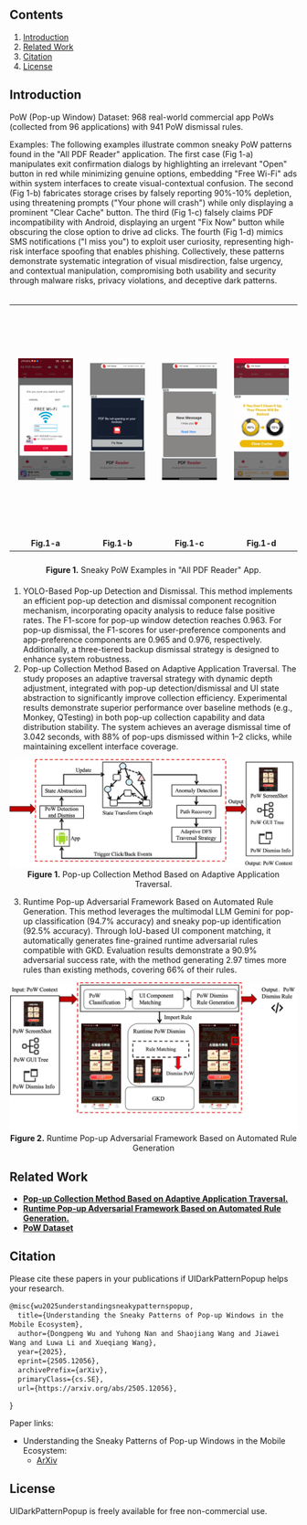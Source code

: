 ## Contents
1. [Introduction](#introduction)
2. [Related Work](#related-work)
3. [Citation](#citation)
4. [License](#license)

## Introduction
PoW (Pop-up Window) Dataset: 968 real-world commercial app PoWs (collected from 96 applications) with 941 PoW dismissal rules.

Examples: The following examples illustrate common sneaky PoW patterns found in the "All PDF Reader" application. The first case (Fig 1-a) manipulates exit confirmation dialogs by highlighting an irrelevant "Open" button in red while minimizing genuine options, embedding "Free Wi-Fi" ads within system interfaces to create visual-contextual confusion. The second (Fig 1-b) fabricates storage crises by falsely reporting 90%-10% depletion, using threatening prompts ("Your phone will crash") while only displaying a prominent "Clear Cache" button. The third (Fig 1-c) falsely claims PDF incompatibility with Android, displaying an urgent "Fix Now" button while obscuring the close option to drive ad clicks. The fourth (Fig 1-d) mimics SMS notifications ("I miss you") to exploit user curiosity, representing high-risk interface spoofing that enables phishing. Collectively, these patterns demonstrate systematic integration of visual misdirection, false urgency, and contextual manipulation, compromising both usability and security through malware risks, privacy violations, and deceptive dark patterns.

<div align="center" style="margin: 20px 0;">
  <table style="display: inline-table; border-collapse: collapse;">
    <tr>
      <td style="padding: 0 15px; text-align: center; vertical-align: top;">
        <img src=".github/img/appcase1.png" width="200" height="400" style="object-fit: contain;">
        <p style="font-size: 14px; margin: 5px 0;"><b>Fig.1-a</b></p>
      </td>
      <td style="padding: 0 15px; text-align: center; vertical-align: top;">
        <img src=".github/img/appcase2.png" width="200" height="400" style="object-fit: contain;">
        <p style="font-size: 14px; margin: 5px 0;"><b>Fig.1-b</b></p>
      </td>
      <td style="padding: 0 15px; text-align: center; vertical-align: top;">
        <img src=".github/img/appcase3.png" width="200" height="400" style="object-fit: contain;">
        <p style="font-size: 14px; margin: 5px 0;"><b>Fig.1-c</b></p>
      </td>
      <td style="padding: 0 15px; text-align: center; vertical-align: top;">
        <img src=".github/img/appcase4.png" width="200" height="400" style="object-fit: contain;">
        <p style="font-size: 14px; margin: 5px 0;"><b>Fig.1-d</b></p>
      </td>
    </tr>
  </table>
  <p style="font-size: 14px; margin-top: 10px;">
    <b>Figure 1.</b> Sneaky PoW Examples in "All PDF Reader" App.
  </p>
</div>


1. YOLO-Based Pop-up Detection and Dismissal. This method implements an
efficient pop-up detection and dismissal component recognition mechanism, incorporating
opacity analysis to reduce false positive rates. The F1-score for pop-up window detection
reaches 0.963. For pop-up dismissal, the F1-scores for user-preference components and
app-preference components are 0.965 and 0.976, respectively. Additionally, a three-tiered
backup dismissal strategy is designed to enhance system robustness.
2. Pop-up Collection Method Based on Adaptive Application Traversal. The
study proposes an adaptive traversal strategy with dynamic depth adjustment, integrated
with pop-up detection/dismissal and UI state abstraction to significantly improve collection efficiency. Experimental results demonstrate superior performance over baseline
methods (e.g., Monkey, QTesting) in both pop-up collection capability and data distribution stability. The system achieves an average dismissal time of 3.042 seconds, with 88%
of pop-ups dismissed within 1–2 clicks, while maintaining excellent interface coverage.

<div align="center">
    <img src=".github/img/pow_collection.jpg" width="700">
     <br>
    <normal><b>Figure 1.</b> Pop-up Collection Method Based on Adaptive Application Traversal.</normal>
</div>

3. Runtime Pop-up Adversarial Framework Based on Automated Rule Generation. This method leverages the multimodal LLM Gemini for pop-up classification
(94.7% accuracy) and sneaky pop-up identification (92.5% accuracy). Through IoU-based
UI component matching, it automatically generates fine-grained runtime adversarial rules
compatible with GKD. Evaluation results demonstrate a 90.9% adversarial success rate,
with the method generating 2.97 times more rules than existing methods, covering 66%
of their rules.


<div align="center">
    <img src=".github/img/pow_dismiss_rule_generation.jpg" width="800">
  <br>
    <normal><b>Figure 2.</b> Runtime Pop-up Adversarial Framework Based on Automated Rule Generation</normal>
</div>

## Related Work
- [**Pop-up Collection Method Based on Adaptive Application Traversal.**](https://github.com/feymanpaper/AppUIAutomator2Navigation)
- [**Runtime Pop-up Adversarial Framework Based on Automated Rule Generation.**](https://github.com/feymanpaper/GKD_subscription)
- [**PoW Dataset**](https://github.com/feymanpaper/UIDarkPatternPopup)

## Citation
Please cite these papers in your publications if UIDarkPatternPopup helps your research.

    @misc{wu2025understandingsneakypatternspopup,
      title={Understanding the Sneaky Patterns of Pop-up Windows in the Mobile Ecosystem}, 
      author={Dongpeng Wu and Yuhong Nan and Shaojiang Wang and Jiawei Wang and Luwa Li and Xueqiang Wang},
      year={2025},
      eprint={2505.12056},
      archivePrefix={arXiv},
      primaryClass={cs.SE},
      url={https://arxiv.org/abs/2505.12056}, 
}


Paper links:
- Understanding the Sneaky Patterns of Pop-up Windows in the Mobile Ecosystem:
    - [ArXiv](https://arxiv.org/abs/2505.12056)

## License
UIDarkPatternPopup is freely available for free non-commercial use.
